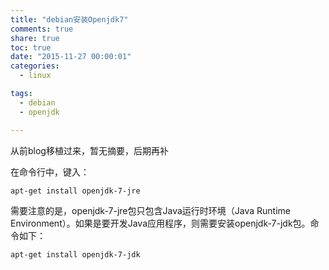 ```yaml
---
title: "debian安装Openjdk7"
comments: true
share: true
toc: true
date: "2015-11-27 00:00:01"
categories:
  - linux

tags:
  - debian
  - openjdk

---
```




从前blog移植过来，暂无摘要，后期再补

<!--more-->

  

在命令行中，键入：

    apt-get install openjdk-7-jre


需要注意的是，openjdk-7-jre包只包含Java运行时环境（Java Runtime Environment）。如果是要开发Java应用程序，则需要安装openjdk-7-jdk包。命令如下：

    apt-get install openjdk-7-jdk